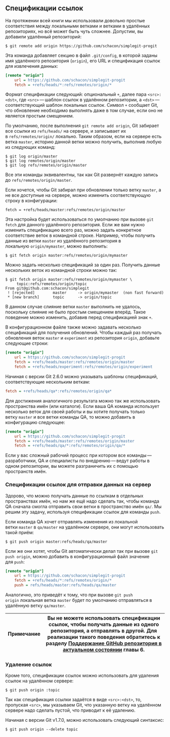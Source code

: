 ## Спецификации ссылок

На протяжении всей книги мы использовали довольно простые соответствия между локальными ветками и ветками в удалённых репозиториях, но всё может быть чуть сложнее. Допустим, вы добавили удалённый репозиторий:

```console
$ git remote add origin https://github.com/schacon/simplegit-progit
```

Эта команда добавляет секцию в файл `.git/config`, в которой заданы имя удалённого репозитория (`origin`), его URL и спецификация ссылок для извлечения данных:

```ini
[remote "origin"]
	url = https://github.com/schacon/simplegit-progit
	fetch = +refs/heads/*:refs/remotes/origin/*
```

Формат спецификации следующий: опциональный `+`, далее пара `<src>:<dst>`, где `<src>` — шаблон ссылок в удалённом репозитории, а `<dst>` — соответствующий шаблон локальных ссылок. Символ `+` сообщает Git, что обновление необходимо выполнять даже в том случае, если оно не является простым смещением.

По умолчанию, после выполнения `git remote add origin`, Git забирает все ссылки из `refs/heads/` на сервере, и записывает их в `refs/remotes/origin/` локально. Таким образом, если на сервере есть ветка `master`, историю данной ветки можно получить, выполнив любую из следующих команд:

```console
$ git log origin/master
$ git log remotes/origin/master
$ git log refs/remotes/origin/master
```

Все эти команды эквивалентны, так как Git развернёт каждую запись до `refs/remotes/origin/master`.

Если хочется, чтобы Git забирал при обновлении только ветку `master`, а не все доступные на сервере, можно изменить соответствующую строку в конфигурации:

```
fetch = +refs/heads/master:refs/remotes/origin/master
```

Эта настройка будет использоваться по умолчанию при вызове `git fetch` для данного удалённого репозитория. Если же вам нужно изменить спецификацию всего раз, можно задать конкретное соответствие веток в командной строке. Например, чтобы получить данные из ветки `master` из удалённого репозитория в локальную `origin/mymaster`, можно выполнить:

```console
$ git fetch origin master:refs/remotes/origin/mymaster
```

Можно задать несколько спецификаций за один раз. Получить данные нескольких веток из командной строки можно так:

```console
$ git fetch origin master:refs/remotes/origin/mymaster \
	 topic:refs/remotes/origin/topic
From git@github.com:schacon/simplegit
 ! [rejected]        master     -> origin/mymaster  (non fast forward)
 * [new branch]      topic      -> origin/topic
```

В данном случае слияние ветки `master` выполнить не удалось, поскольку слияние не было простым смещением вперёд. Такое поведение можно изменить, добавив перед спецификацией знак `+`.

В конфигурационном файле также можно задавать несколько спецификаций для получения обновлений. Чтобы каждый раз получать обновления веток `master` и `experiment` из репозитория `origin`, добавьте следующие строки:

```ini
[remote "origin"]
	url = https://github.com/schacon/simplegit-progit
	fetch = +refs/heads/master:refs/remotes/origin/master
	fetch = +refs/heads/experiment:refs/remotes/origin/experiment
```

Начиная с версии Git 2.6.0 можно указывать шаблоны спецификаций, соответствующие нескольким веткам:

```ini
fetch = +refs/heads/qa*:refs/remotes/origin/qa*
```

Для достижения аналогичного результата можно так же использовать пространства имён (или каталоги). Если ваша QA команда использует несколько веток для своей работы и вы хотите получать только ветку `master` и все ветки команды QA, то можно добавить в конфигурацию следующее:

```ini
[remote "origin"]
	url = https://github.com/schacon/simplegit-progit
	fetch = +refs/heads/master:refs/remotes/origin/master
	fetch = +refs/heads/qa/*:refs/remotes/origin/qa/*
```

Если у вас сложный рабочий процесс при котором все команды — разработчики, QA и специалисты по внедрению — ведут работы в одном репозитории, вы можете разграничить их с помощью пространств имён.

### Спецификации ссылок для отправки данных на сервер

Здорово, что можно получать данные по ссылкам в отдельных пространствах имён, но нам же ещё надо сделать так, чтобы команда QA сначала смогла отправить свои ветки в пространство имён `qa/`. Мы решим эту задачу, используя спецификации ссылок для команды `push`.

Если команда QA хочет отправлять изменения из локальной ветки `master` в `qa/master` на удалённом сервере, они могут использовать такой приём:

```console
$ git push origin master:refs/heads/qa/master
```

Если же они хотят, чтобы Git автоматически делал так при вызове `git push origin`, можно добавить в конфигурационный файл значение для `push`:

```ini
[remote "origin"]
	url = https://github.com/schacon/simplegit-progit
	fetch = +refs/heads/*:refs/remotes/origin/*
	push = refs/heads/master:refs/heads/qa/master
```

Аналогично, это приведёт к тому, что при вызове `git push origin` локальная ветка `master` будет по умолчанию отправляться в удалённую ветку `qa/master`.

| Примечание | Вы не можете использовать спецификации ссылок, чтобы получать данные из одного репозитория, а отправлять в другой. Для реализации такого поведения обратитесь к разделу [Поддержание GitHub репозитория в актуальном состоянии](https://git-scm.com/book/ru/v2/ch00/r_fetch_and_push_on_different_repositories) главы 6. |
| ---------- | ------------------------------------------------------------------------------------------------------------------------------------------------------------------------------------------------------------------------------------------------------------------------------------------------------------------------ |

### Удаление ссылок

Кроме того, спецификации ссылок можно использовать для удаления ссылок на удалённом сервере:

```console
$ git push origin :topic
```

Так как спецификация ссылки задаётся в виде `<src>:<dst>`, то, пропуская `<src>`, мы указываем Git, что указанную ветку на удалённом сервере надо сделать пустой, что приводит к её удалению.

Начиная с версии Git v1.7.0, можно использовать следующий синтаксис:

```console
$ git push origin --delete topic
```